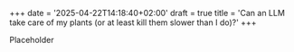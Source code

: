 +++
date = '2025-04-22T14:18:40+02:00'
draft = true
title = 'Can an LLM take care of my plants (or at least kill them slower than I do)?'
+++

Placeholder